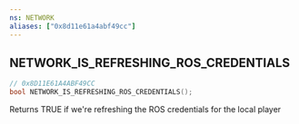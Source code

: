 ```yaml
---
ns: NETWORK
aliases: ["0x8d11e61a4abf49cc"]
---
```

## NETWORK_IS_REFRESHING_ROS_CREDENTIALS

```c
// 0x8D11E61A4ABF49CC
bool NETWORK_IS_REFRESHING_ROS_CREDENTIALS();
```

Returns TRUE if we're refreshing the ROS credentials for the local player

